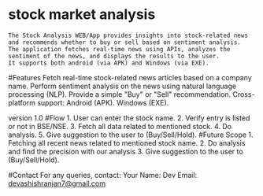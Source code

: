 # stock market analysis

	The Stock Analysis WEB/App provides insights into stock-related news 
	and recommends whether to buy or sell based on sentiment analysis. 
	The application fetches real-time news using APIs, analyzes the 
	sentiment of the news, and displays the results to the user. 
	It supports both android (via APK) and Windows (via EXE).

#Features
	Fetch real-time stock-related news articles based on a company name.
	Perform sentiment analysis on the news using natural language processing (NLP).
	Provide a simple "Buy" or "Sell" recommendation.
	Cross-platform support:
		Android (APK).
		Windows (EXE).

version 1.0
#Flow
	1. User can enter the stock name.
	2. Verify entry is listed or not in BSE/NSE.
	3. Fetch all data related to mentioned stock.
	4. Do analysis.
	5. Give suggestion to the user to (Buy/Sell/Hold).
#Future Scope
	1. Fetching all recent news related to mentioned stock name.
	2. Do analysis and find the precision with our analysis
	3. Give suggestion to the user to (Buy/Sell/Hold).

#Contact
For any queries, contact:
Your Name: Dev
Email: devashishranjan7@gmail.com